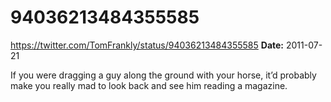 # 94036213484355585
https://twitter.com/TomFrankly/status/94036213484355585
**Date:** 2011-07-21

If you were dragging a guy along the ground with your horse, it’d probably make you really mad to look back and see him reading a magazine.
